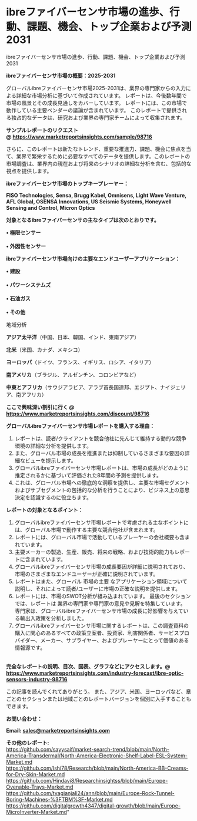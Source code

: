 # ibreファイバーセンサ市場の進歩、行動、課題、機会、トップ企業および予測2031
ibreファイバーセンサ市場の進歩、行動、課題、機会、トップ企業および予測2031

<strong><b>ibreファイバーセンサ市場の概要：2025-2031</b></strong>

グローバルibreファイバーセンサ市場2025-2031は、業界の専門家からの入力による詳細な市場分析に基づいて作成されています。 レポートは、今後数年間で市場の風景とその成長見通しをカバーしています。 レポートには、この市場で動作している主要ベンダーの議論が含まれています。 このレポートで提供される独占的なデータは、研究および業界の専門家チームによって収集されます。

<strong>サンプルレポートのリクエスト @ <a href=https://www.marketreportsinsights.com/sample/98716>https://www.marketreportsinsights.com/sample/98716</a></strong>

さらに、このレポートは新たなトレンド、重要な推進力、課題、機会に焦点を当て、業界で繁栄するために必要なすべてのデータを提供します。このレポートの市場調査は、業界内の現在および将来のシナリオの詳細な分析を含む、包括的な視点を提供します。

<strong>ibreファイバーセンサ市場のトップキープレーヤー：</strong>

<strong>FISO Technologies, Sensa, Brugg Kabel, Omnisens, Light Wave Venture, AFL Global, OSENSA Innovations, US Seismic Systems, Honeywell Sensing and Control, Micron Optics</strong>

<strong><b>対象となるibreファイバーセンサの主なタイプは次のとおりです。</b></strong>

<strong>• 極限センサー<br><br>• 外因性センサー</strong>

<strong><b>ibreファイバーセンサ市場向けの主要なエンドユーザーアプリケーション：</b></strong>

<strong>• 建設<br><br>• パワーシステムズ<br><br>• 石油ガス<br><br>• その他</strong>

 地域分析

<strong><b>アジア太平洋</b></strong>（中国、日本、韓国、インド、東南アジア）

<strong><b>北米</b></strong>（米国、カナダ、メキシコ）

<strong><b>ヨーロッパ</b></strong>（ドイツ、フランス、イギリス、ロシア、イタリア）

<strong><b>南アメリカ</b></strong>（ブラジル、アルゼンチン、コロンビアなど）

<strong><b>中東とアフリカ</b></strong>（サウジアラビア、アラブ首長国連邦、エジプト、ナイジェリア、南アフリカ）

<strong>ここで興味深い割引に行く @ <a href=https://www.marketreportsinsights.com/discount/98716>https://www.marketreportsinsights.com/discount/98716</a></strong>

<strong><b>グローバルibreファイバーセンサ市場レポートを購入する理由：</b></strong>
<ol>
  <li>レポートは、読者/クライアントを競合他社に先んじて維持する動的な競争環境の詳細な分析を提供します。</li>
  <li>また、グローバル市場の成長を推進または抑制しているさまざまな要因の詳細なビューを提示します。</li>
  <li>グローバルibreファイバーセンサ市場レポートは、市場の成長がどのように推定されるかに基づいて評価された8年間の予測を提供します。</li>
  <li>これは、グローバル市場への徹底的な洞察を提供し、主要な市場セグメントおよびサブセグメントの包括的な分析を行うことにより、ビジネス上の意思決定を認識するのに役立ちます。</li>
</ol>
<strong><b>レポートの対象となるポイント：</b></strong>
<ol>
  <li>グローバルibreファイバーセンサ市場レポートで考慮される主なポイントには、グローバル市場で動作する主要な競合他社が含まれます。</li>
  <li>レポートには、グローバル市場で活動しているプレーヤーの会社概要も含まれています。</li>
  <li>主要メーカーの製造、生産、販売、将来の戦略、および技術的能力もレポートに含まれています。</li>
  <li>グローバルibreファイバーセンサ市場の成長要因が詳細に説明されており、市場のさまざまなエンドユーザーが正確に説明されています。</li>
  <li>レポートはまた、グローバル 市場の主要 なアプリケーション領域について説明し、それによって読者/ユーザーに市場の正確な説明を提供します。</li>
  <li>レポートには、市場のSWOT分析が組み込まれています。 最後のセクションでは、レポートは 業界の専門家や専門家の意見や見解を特集しています。 専門家は、グローバルibreファイバーセンサ市場の成長に好影響を与えている輸出入政策を分析しました。</li>
  <li>グローバルibreファイバーセンサ市場に関するレポートは、この調査資料の購入に関心のあるすべての政策立案者、投資家、利害関係者、サービスプロバイダー、メーカー、サプライヤー、およびプレーヤーにとって価値のある情報源です。</li>
</ol><br>
<strong>完全なレポートの説明、目次、図表、グラフなどにアクセスします。@ <a href=https://www.marketreportsinsights.com/industry-forecast/ibre-optic-sensors-industry-98716>https://www.marketreportsinsights.com/industry-forecast/ibre-optic-sensors-industry-98716</a></strong>

この記事を読んでくれてありがとう。 また、アジア、米国、ヨーロッパなど、章ごとのセクションまたは地域ごとのレポートバージョンを個別に入手することもできます。

<strong><b>お問い合わせ：</b></strong>

<strong>Email: </strong><a href=mailto:sales@marketreportsinsights.com><strong>sales@marketreportsinsights.com</strong></a>

<strong>その他のレポート:</strong>
<br>
<a href=https://github.com/sayysaif/market-search-trend/blob/main/North-America-Transdermal/North-America-Electronic-Shelf-Label-ESL-System-Market.md>https://github.com/sayysaif/market-search-trend/blob/main/North-America-Transdermal/North-America-Electronic-Shelf-Label-ESL-System-Market.md</a>
<br>
<a href=https://github.com/Ishi78/Research/blob/main/North-America-BB-Creams-for-Dry-Skin-Market.md>https://github.com/Ishi78/Research/blob/main/North-America-BB-Creams-for-Dry-Skin-Market.md</a>
<br>
<a href=https://github.com/Hindavi8/Researchinsightss/blob/main/Europe-Ovenable-Trays-Market.md>https://github.com/Hindavi8/Researchinsightss/blob/main/Europe-Ovenable-Trays-Market.md</a>
<br>
<a href=https://github.com/tyagianjali24/ann/blob/main/Europe-Rock-Tunnel-Boring-Machines-%3FTBM%3F-Market.md>https://github.com/tyagianjali24/ann/blob/main/Europe-Rock-Tunnel-Boring-Machines-%3FTBM%3F-Market.md</a>
<br>
<a href=https://github.com/digitalgrowth4347/digital-growth/blob/main/Europe-MicroInverter-Market.md>https://github.com/digitalgrowth4347/digital-growth/blob/main/Europe-MicroInverter-Market.md</a>"
